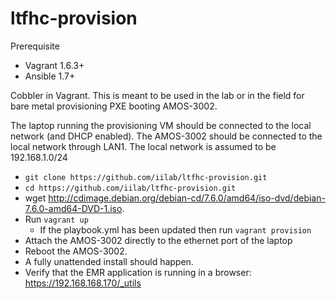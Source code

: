 ltfhc-provision
===============

Prerequisite
  * Vagrant 1.6.3+
  * Ansible 1.7+

Cobbler in Vagrant. This is meant to be used in the lab or in the field for bare metal provisioning PXE booting AMOS-3002.

The laptop running the provisioning VM should be connected to the local network (and DHCP enabled).
The AMOS-3002 should be connected to the local network through LAN1.
The local network is assumed to be 192.168.1.0/24

 * ```git clone https://github.com/iilab/ltfhc-provision.git```
 * ```cd https://github.com/iilab/ltfhc-provision.git```
 * wget http://cdimage.debian.org/debian-cd/7.6.0/amd64/iso-dvd/debian-7.6.0-amd64-DVD-1.iso.
 * Run ```vagrant up```
   * If the playbook.yml has been updated then run ```vagrant provision```
 * Attach the AMOS-3002 directly to the ethernet port of the laptop
 * Reboot the AMOS-3002.
 * A fully unattended install should happen.
 * Verify that the EMR application is running in a browser: https://192.168.168.170/_utils

